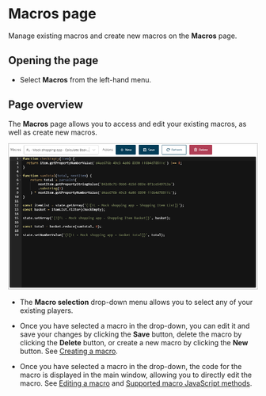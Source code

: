 # Macros page

<head>
  <meta name="guidename" content="Flow"/>
  <meta name="context" content="GUID-fa11bad4-4386-40bf-82af-2ec14882daed"/>
</head>


Manage existing macros and create new macros on the **Macros** page.

## Opening the page

-   Select **Macros** from the left-hand menu.


## Page overview

The **Macros** page allows you to access and edit your existing macros, as well as create new macros.

![Macros page](../Images/img-flo-Macros_43e3d373-cf1a-4799-b344-54358fa597e3.png)

-   The **Macro selection** drop-down menu allows you to select any of your existing players.

-   Once you have selected a macro in the drop-down, you can edit it and save your changes by clicking the **Save** button, delete the macro by clicking the **Delete** button, or create a new macro by clicking the **New** button. See [Creating a macro](t-flo-Macros_Create_d9a4204a-2de1-454d-959a-a09929e1de23.md).

-   Once you have selected a macro in the drop-down, the code for the macro is displayed in the main window, allowing you to directly edit the macro. See [Editing a macro](t-flo-Macros_Edit_2df8bb90-8f95-40fc-8d3e-985d536a9755.md) and [Supported macro JavaScript methods](r-flo-Macros_Javascript_Methods_b705e1cf-a86d-44b8-a44e-5ac692c477e0.md).